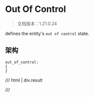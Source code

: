 # Out Of Control

> 文档版本：1.21.0.24

defines the entity's `out of control` state.

## 架构

```mcschema
out_of_control:
{
}

```

/// html | div.result

///

